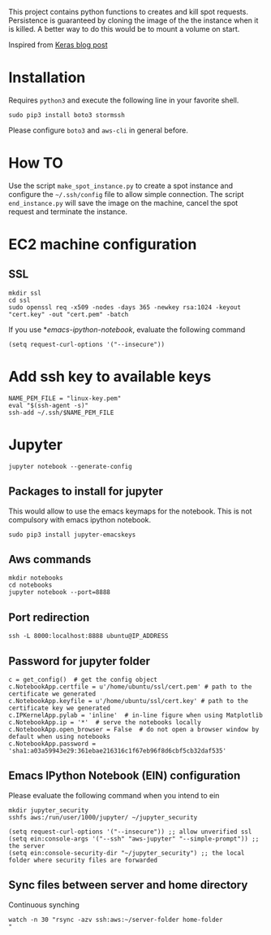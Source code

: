 
This project contains python functions to creates and kill spot
requests. Persistence is guaranteed by cloning the image of the the instance
when it is killed. A better way to do this would be to mount a volume on start.

Inspired from
[Keras blog post](https://blog.keras.io/running-jupyter-notebooks-on-gpu-on-aws-a-starter-guide.html)

# Installation 

Requires `python3` and execute the following line in your favorite shell.

```{sh}
sudo pip3 install boto3 stormssh
```

Please configure `boto3` and `aws-cli` in general before.

# How TO

Use the script `make_spot_instance.py` to create a spot instance and configure
the `~/.ssh/config` file to allow simple connection. The script
`end_instance.py` will save the image on the machine, cancel the spot request
and terminate the instance.

# EC2 machine configuration

## SSL

```{sh}
mkdir ssl
cd ssl
sudo openssl req -x509 -nodes -days 365 -newkey rsa:1024 -keyout "cert.key" -out "cert.pem" -batch
```

If you use **emacs-ipython-notebook*, evaluate the following command

```{lisp}
(setq request-curl-options '("--insecure"))
```

# Add ssh key to available keys

```{sh}
NAME_PEM_FILE = "linux-key.pem"
eval "$(ssh-agent -s)"
ssh-add ~/.ssh/$NAME_PEM_FILE
```

# Jupyter

```{sh}
jupyter notebook --generate-config
```

## Packages to install for jupyter

This would allow to use the emacs keymaps for the notebook. This is not
compulsory with emacs ipython notebook.

```{sh}
sudo pip3 install jupyter-emacskeys
```

## Aws commands

```{sh}
mkdir notebooks
cd notebooks
jupyter notebook --port=8888
```

## Port redirection

```{sh}
ssh -L 8000:localhost:8888 ubuntu@IP_ADDRESS
```

## Password for jupyter folder

```{python}
c = get_config()  # get the config object
c.NotebookApp.certfile = u'/home/ubuntu/ssl/cert.pem' # path to the certificate we generated
c.NotebookApp.keyfile = u'/home/ubuntu/ssl/cert.key' # path to the certificate key we generated
c.IPKernelApp.pylab = 'inline'  # in-line figure when using Matplotlib
c.NotebookApp.ip = '*'  # serve the notebooks locally
c.NotebookApp.open_browser = False  # do not open a browser window by default when using notebooks
c.NotebookApp.password = 'sha1:a03a59943e29:361ebae216316c1f67eb96f8d6cbf5cb32daf535'
```

## Emacs IPython Notebook (EIN) configuration

Please evaluate the following command when you intend to ein

```{sh}
mkdir jupyter_security
sshfs aws:/run/user/1000/jupyter/ ~/jupyter_security
```

```{lisp}
(setq request-curl-options '("--insecure")) ;; allow unverified ssl
(setq ein:console-args '("--ssh" "aws-jupyter" "--simple-prompt")) ;; the server
(setq ein:console-security-dir "~/jupyter_security") ;; the local folder where security files are forwarded
```
## Sync files between server and home directory

Continuous synching 

```{sh}
watch -n 30 "rsync -azv ssh:aws:~/server-folder home-folder
" 
```

